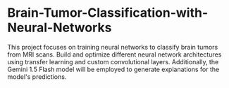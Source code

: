 # Brain-Tumor-Classification-with-Neural-Networks
This project focuses on training neural networks to classify brain tumors from MRI scans. Build and optimize different neural network architectures using transfer learning and custom convolutional layers. Additionally, the Gemini 1.5 Flash model will be employed to generate explanations for the model's predictions.
